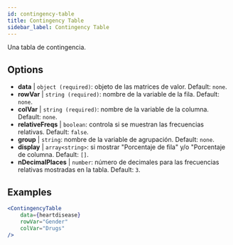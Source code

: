 ```yaml
---
id: contingency-table
title: Contingency Table
sidebar_label: Contingency Table
---
```


Una tabla de contingencia.

## Options

* __data__ | `object (required)`: objeto de las matrices de valor. Default: `none`.
* __rowVar__ | `string (required)`: nombre de la variable de la fila. Default: `none`.
* __colVar__ | `string (required)`: nombre de la variable de la columna. Default: `none`.
* __relativeFreqs__ | `boolean`: controla si se muestran las frecuencias relativas. Default: `false`.
* __group__ | `string`: nombre de la variable de agrupación. Default: `none`.
* __display__ | `array<string>`: si mostrar "Porcentaje de fila" y/o "Porcentaje de columna. Default: `[]`.
* __nDecimalPlaces__ | `number`: número de decimales para las frecuencias relativas mostradas en la tabla. Default: `3`.


## Examples

```jsx live
<ContingencyTable
    data={heartdisease} 
    rowVar="Gender"
    colVar="Drugs"
/>
```
